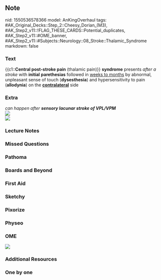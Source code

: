 ## Note
nid: 1550536578366
model: AnKingOverhaul
tags: #AK_Original_Decks::Step_2::Cheesy_Dorian_(M3), #AK_Step2_v11::!FLAG_THESE_CARDS::Potential_duplicates, #AK_Step2_v11::#OME_banner, #AK_Step2_v11::#Subjects::Neurology::08_Stroke::Thalamic_Syndrome
markdown: false

### Text
{{c1::<b>Central post-stroke pain</b> (thalamic pain)}}
<b>syndrome</b> presents <i>after a stroke</i> with <b>initial</b>
<b>parethesias</b> followed in <u>weeks to months</u> by abnormal,
unpleasant sense of touch (<b>dysesthesia</b>) and hypersensitivity
to pain (<b>allodynia</b>) on the <u style=
"font-weight: bold;">contralateral</u> side

### Extra
<div>
  <i>can happen after <b>sensory lacunar stroke of VPL/VPM</b></i>
  <div><img src="paste-7054019927212033.jpg"></div>
  <div><img src="paste-1161582495137793.jpg"></div>
</div>

### Lecture Notes


### Missed Questions


### Pathoma


### Boards and Beyond


### First Aid


### Sketchy


### Pixorize


### Physeo


### OME
<div class="ome-widget">
  <a href="https://onlinemeded.org?ref=anki"><img src=
  "_OME_AnkiFlashcards_General_4.png"></a>
</div>

### Additional Resources


### One by one

